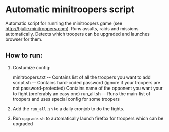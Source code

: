 Automatic minitroopers script
=============================

Automatic script for running the minitroopers game (see http://hjulle.minitroopers.com).
Runs assults, raids and missions automatically.
Detects which troopers can be upgraded and launches browser for them.

How to run:
-----------

1. Costumize config:

   minitroopers.txt   -- Contains list of all the troopers you want to add
   script.sh          -- Contains hard-coded password (ignore if your troopers are not password-protected)
                         Contains name of the opponent you want your to fight (preferably an easy one)
   run\_all.sh        -- Runs the main-list of troopers and uses special config for some troopers

2. Add the `run_all.sh` to a daily cronjob to do the fights.

3. Run `upgrade.sh` to automatically launch firefox for troopers which can be upgraded
